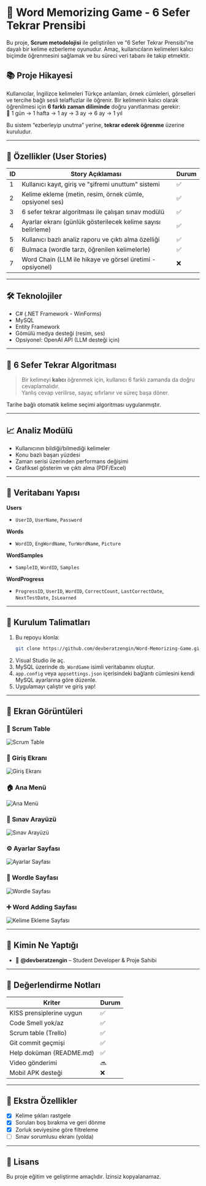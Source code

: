 
# 🧠 Word Memorizing Game - 6 Sefer Tekrar Prensibi

Bu proje, **Scrum metodolojisi** ile geliştirilen ve “6 Sefer Tekrar Prensibi”ne dayalı bir kelime ezberleme oyunudur. Amaç, kullanıcıların kelimeleri kalıcı biçimde öğrenmesini sağlamak ve bu süreci veri tabanı ile takip etmektir.

## 📚 Proje Hikayesi

Kullanıcılar, İngilizce kelimeleri Türkçe anlamları, örnek cümleleri, görselleri ve tercihe bağlı sesli telaffuzlar ile öğrenir. Bir kelimenin kalıcı olarak öğrenilmesi için **6 farklı zaman diliminde** doğru yanıtlanması gerekir:  
📅 1 gün → 1 hafta → 1 ay → 3 ay → 6 ay → 1 yıl

Bu sistem “ezberleyip unutma” yerine, **tekrar ederek öğrenme** üzerine kuruludur.

---

## 🚀 Özellikler (User Stories)

| ID  | Story Açıklaması                                                                 | Durum  |
|-----|----------------------------------------------------------------------------------|--------|
| 1   | Kullanıcı kayıt, giriş ve "şifremi unuttum" sistemi                              | ✅     |
| 2   | Kelime ekleme (metin, resim, örnek cümle, opsiyonel ses)                         | ✅     |
| 3   | 6 sefer tekrar algoritması ile çalışan sınav modülü                              | ✅     |
| 4   | Ayarlar ekranı (günlük gösterilecek kelime sayısı belirleme)                     | ✅     |
| 5   | Kullanıcı bazlı analiz raporu ve çıktı alma özelliği                             | ✅     |
| 6   | Bulmaca (wordle tarzı, öğrenilen kelimelerle)                                    | ✅     |
| 7   | Word Chain (LLM ile hikaye ve görsel üretimi - opsiyonel)                        | ❌     |

---

## 🛠️ Teknolojiler

- C# (.NET Framework - WinForms)
- MySQL
- Entity Framework
- Gömülü medya desteği (resim, ses)
- Opsiyonel: OpenAI API (LLM desteği için)

---

## 🧪 6 Sefer Tekrar Algoritması

> Bir kelimeyi **kalıcı** öğrenmek için, kullanıcı 6 farklı zamanda da doğru cevaplamalıdır.  
> Yanlış cevap verilirse, sayaç sıfırlanır ve süreç başa döner.

Tarihe bağlı otomatik kelime seçimi algoritması uygulanmıştır.

---

## 📈 Analiz Modülü

- Kullanıcının bildiği/bilmediği kelimeler
- Konu bazlı başarı yüzdesi
- Zaman serisi üzerinden performans değişimi
- Grafiksel gösterim ve çıktı alma (PDF/Excel)

---

## 🧩 Veritabanı Yapısı

**Users**  
- `UserID`, `UserName`, `Password`

**Words**  
- `WordID`, `EngWordName`, `TurWordName`, `Picture`

**WordSamples**  
- `SampleID`, `WordID`, `Samples`

**WordProgress**  
- `ProgressID`, `UserID`, `WordID`, `CorrectCount`, `LastCorrectDate`, `NextTestDate`, `IsLearned`

---

## 🧾 Kurulum Talimatları

1. Bu repoyu klonla:
   ```bash
   git clone https://github.com/devberatzengin/Word-Memorizing-Game.git
   ```
2. Visual Studio ile aç.
3. MySQL üzerinde `db_WordGame` isimli veritabanını oluştur.
4. `app.config` veya `appsettings.json` içerisindeki bağlantı cümlesini kendi MySQL ayarlarına göre düzenle.
5. Uygulamayı çalıştır ve giriş yap!

---
## 📸 Ekran Görüntüleri

### 🔨 Scrum Table
![Scrum Table](assets/images/ScrumTable.png)

### 🔐 Giriş Ekranı
![Giriş Ekranı](assets/images/LoginPage.png)

### 🏠 Ana Menü
![Ana Menü](assets/images/MainMEnu.png)

### 📝 Sınav Arayüzü
![Sınav Arayüzü](assets/images/ExamScreen.png)

### ⚙️ Ayarlar Sayfası
![Ayarlar Sayfası](assets/images/Settings.png)

### 🏫 Wordle Sayfası
![Wordle Sayfası](assets/images/Wordle.png)

### ➕ Word Adding Sayfası
![Kelime Ekleme Sayfası](assets/images/WordAdd.png)

---

## 🧠 Kimin Ne Yaptığı

- 👤 **@devberatzengin** – Student Developer & Proje Sahibi

---

## 🧪 Değerlendirme Notları

| Kriter                    | Durum |
|---------------------------|-------|
| KISS prensiplerine uygun  | ✅    |
| Code Smell yok/az         | ✅    |
| Scrum table (Trello)      | ✅    |
| Git commit geçmişi        | ✅    |
| Help doküman (README.md)  | ✅    |
| Video gönderimi           | 🔜    |
| Mobil APK desteği         | ❌    |

---

## 🎁 Ekstra Özellikler

- [x] Kelime şıkları rastgele
- [x] Soruları boş bırakma ve geri dönme
- [x] Zorluk seviyesine göre filtreleme
- [ ] Sınav sorumlusu ekranı (yolda)

---

## 📄 Lisans

Bu proje eğitim ve geliştirme amaçlıdır. İzinsiz kopyalanamaz.
